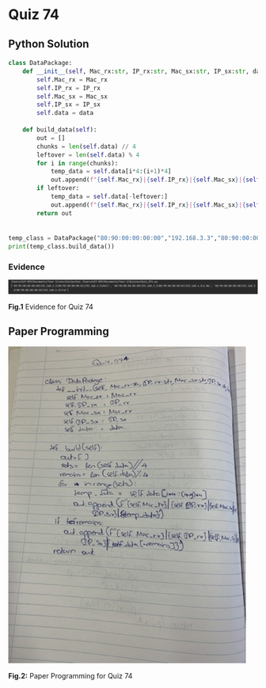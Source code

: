 # Quiz 74

## Python Solution 
```.py
class DataPackage:
    def __init__(self, Mac_rx:str, IP_rx:str, Mac_sx:str, IP_sx:str, data:str):
        self.Mac_rx = Mac_rx
        self.IP_rx = IP_rx
        self.Mac_sx = Mac_sx
        self.IP_sx = IP_sx
        self.data = data

    def build_data(self):
        out = []
        chunks = len(self.data) // 4
        leftover = len(self.data) % 4
        for i in range(chunks):
            temp_data = self.data[i*4:(i+1)*4]
            out.append(f"{self.Mac_rx}|{self.IP_rx}|{self.Mac_sx}|{self.IP_sx}|{temp_data}")
        if leftover:
            temp_data = self.data[-leftover:]
            out.append(f"{self.Mac_rx}|{self.IP_rx}|{self.Mac_sx}|{self.IP_sx}|{temp_data}")
        return out


temp_class = DataPackage("80:90:00:00:00:00","192.168.3.3","80:90:00:00:00:01","192.168.4.5","Hello World")
print(temp_class.build_data())
```

### Evidence
![](/Assets/Quiz_074_evidence.png)

**Fig.1** Evidence for Quiz 74

## Paper Programming
![](/Assets/Quiz_074_papercode.jpeg)

**Fig.2:** Paper Programming for Quiz 74
